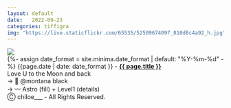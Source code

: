 ```yaml
---
layout: default
date:   2022-09-23
categories: tiffigra
img: "https://live.staticflickr.com/65535/52509674097_810d8c4a92_h.jpg"
---
```


<picture>
    <source srcset="{{page.img}}" media="(min-width: 800px)">
    <img src="{{page.img}}" />
</picture>

<br>
{%- assign date_format = site.minima.date_format | default: "%Y-%m-%d" -%} 
<span class="post-meta">{{page.date | date: date_format }} - </span><a style="font-weight: 700;" href="https://www.instagram.com/chiloe____/">{{ page.title }}</a><br>
<span class="post-meta">
Love U to the Moon and back<br>
→ 🥫 @montana black <br>
→ 〰️ Astro (fill) + Level1 (details)
</span>

<br>
<span class="post-meta" onclick="window.location='https://www.instagram.com/chiloe____/'">Ⓒ chiloe___ - All Rights Reserved.</span>